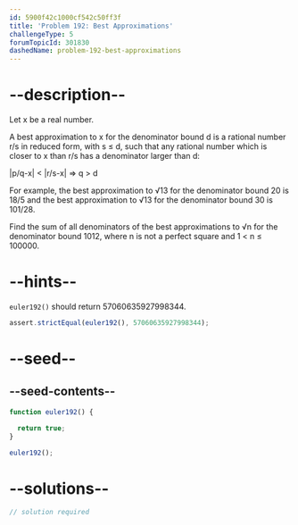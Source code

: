 ```yaml
---
id: 5900f42c1000cf542c50ff3f
title: 'Problem 192: Best Approximations'
challengeType: 5
forumTopicId: 301830
dashedName: problem-192-best-approximations
---
```


# --description--

Let x be a real number.

A best approximation to x for the denominator bound d is a rational number r/s in reduced form, with s ≤ d, such that any rational number which is closer to x than r/s has a denominator larger than d:

|p/q-x| &lt; |r/s-x| ⇒ q > d

For example, the best approximation to √13 for the denominator bound 20 is 18/5 and the best approximation to √13 for the denominator bound 30 is 101/28.

Find the sum of all denominators of the best approximations to √n for the denominator bound 1012, where n is not a perfect square and 1 &lt; n ≤ 100000.

# --hints--

`euler192()` should return 57060635927998344.

```js
assert.strictEqual(euler192(), 57060635927998344);
```

# --seed--

## --seed-contents--

```js
function euler192() {

  return true;
}

euler192();
```

# --solutions--

```js
// solution required
```